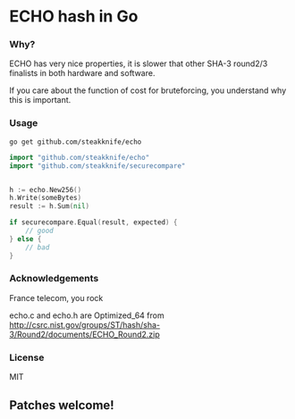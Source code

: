 # ECHO hash in Go

### Why?

ECHO has very nice properties, it is slower that other SHA-3 round2/3 finalists in both hardware and software.

If you care about the function of cost for bruteforcing, you understand why this is important.

### Usage

    go get github.com/steakknife/echo


    
```go
import "github.com/steakknife/echo"
import "github.com/steakknife/securecompare"


h := echo.New256()
h.Write(someBytes)
result := h.Sum(nil)

if securecompare.Equal(result, expected) {
    // good
} else {
    // bad
}
```


### Acknowledgements

France telecom, you rock

echo.c and echo.h are Optimized_64 from http://csrc.nist.gov/groups/ST/hash/sha-3/Round2/documents/ECHO_Round2.zip 


### License

MIT

## Patches welcome!
